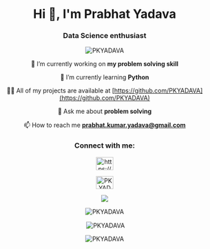 <!-- - 👋 Hi, I’m PRABHAT KUMAT YADAVA
- 👀 I’m interested in DATA SCENCE
- 🌱 I’m currently learning PYTHON 
- 💞️ I’m looking to collaborate on ...
- 📫 How to reach me ... -->

<!---
PKYADAVA/PKYADAVA is a ✨ special ✨ repository because its `README.md` (this file) appears on your GitHub profile.
You can click the Preview link to take a look at your changes.
--->
<div align="center">
<h1 align="center">Hi 👋, I'm Prabhat Yadava</h1>
<h3 align="center">Data Science enthusiast</h3>
<p align="center"> <img src="https://komarev.com/ghpvc/?username=PKYADAVA&label=Profile%20views&color=0e75b6&style=flat" alt="PKYADAVA" /> </p>

 🔭 I’m currently working on **my problem solving skill**

 🌱 I’m currently learning **Python**

 👨‍💻 All of my projects are available at [https://github.com/PKYADAVA](https://github.com/PKYADAVA)

 💬 Ask me about **problem solving**

 📫 How to reach me **prabhat.kumar.yadava@gmail.com**

<h3 align="center">Connect with me:</h3>
<p align="center">
<a href="https://www.linkedin.com/in/prabhat-kumar-yadava-01764582/" target="blank"><img align="center" src="https://raw.githubusercontent.com/rahuldkjain/github-profile-readme-generator/master/src/images/icons/Social/linked-in-alt.svg" alt="https://www.linkedin.com/in/prabhat-kumar-yadava-01764582/" height="30" width="40" /></a>

<a href="https://leetcode.com/PKYADAVA/" target="blank"><img align="center" src="https://raw.githubusercontent.com/rahuldkjain/github-profile-readme-generator/master/src/images/icons/Social/leet-code.svg" alt="PKYADAVA" height="30" width="40" /></a>
</p>
<a href="https://www.hackerrank.com/prabhat_kumar_y1?hr_r=1"><img src="https://img.shields.io/badge/-Hackerrank-2EC866?style=for-the-badge&logo=HackerRank&logoColor=white" /></a>


<p><img align="center" src="https://github-readme-stats.vercel.app/api/top-langs?username=PKYADAVA&show_icons=true&theme=radical&locale=en&layout=compact" alt="PKYADAVA" /></p>

<p>&nbsp;<img align="center" src="https://github-readme-stats.vercel.app/api?username=PKYADAVA&show_icons=true&theme=radical&locale=en" alt="PKYADAVA" /></p>

<p><img align="center" src="https://github-readme-streak-stats.herokuapp.com/?user=PKYADAVA&theme=radical&" alt="PKYADAVA" /></p>
</div>
